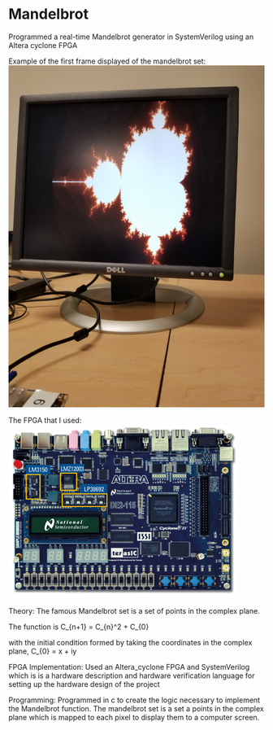 # Mandelbrot
Programmed a real-time Mandelbrot generator in SystemVerilog using an Altera cyclone FPGA

Example of the first frame displayed of the mandelbrot set:
![alt text](https://github.com/christopher1027/Mandelbrot/blob/master/Mandelbrot.jpg)

The FPGA that I used:
![alt text](https://github.com/christopher1027/Mandelbrot/blob/master/altera_cyclone_fpga.jpg)

Theory:
The famous Mandelbrot set is a set of points in the complex plane.

The function is
C_{n+1} = C_{n}^2 + C_{0}

with the initial condition formed by taking the coordinates in the complex plane,
C_{0} = x + iy

FPGA Implementation:
Used an Altera_cyclone FPGA and SystemVerilog which is is a hardware description and hardware verification language for setting up the hardware design of the project

Programming:
Programmed in c to create the logic necessary to implement the Mandelbrot function.
The mandelbrot set is a set a points in the complex plane which is mapped to each pixel to display them to a computer screen.
